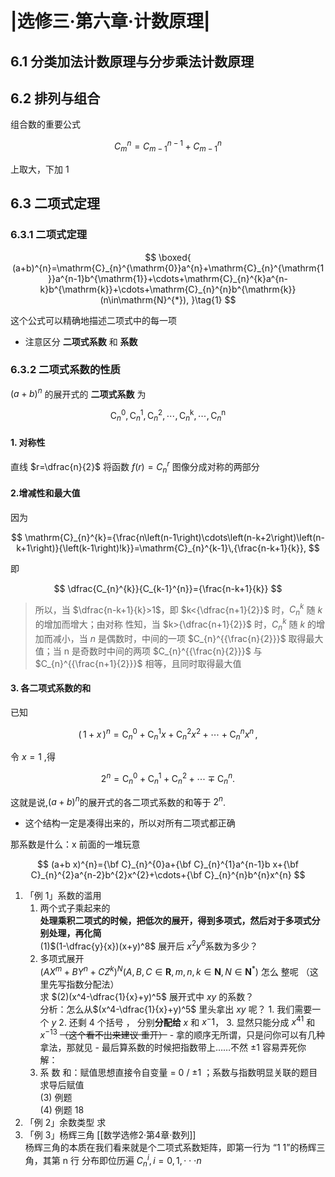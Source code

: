 # |选修三·第六章·计数原理|

## 6.1 分类加法计数原理与分步乘法计数原理

## 6.2 排列与组合

组合数的重要公式

$$
C_{m}^{n}=C_{m-1}^{n-1} + C_{m-1}^{n}
$$

上取大，下加 1

## 6.3 二项式定理

### 6.3.1 二项式定理

$$
\boxed{
(a+b)^{n}=\mathrm{C}_{n}^{\mathrm{0}}a^{n}+\mathrm{C}_{n}^{\mathrm{1}}a^{n-1}b^{\mathrm{1}}+\cdots+\mathrm{C}_{n}^{k}a^{n-k}b^{\mathrm{k}}+\cdots+\mathrm{C}_{n}^{n}b^{\mathrm{k}}(n\in\mathrm{N}^{*}), }\tag{1}
$$

这个公式可以精确地描述二项式中的每一项

- 注意区分 **二项式系数** 和 **系数**

### 6.3.2 二项式系数的性质

$(a+b)^{n}$ 的展开式的 **二项式系数** 为

$$
\mathrm{C}_{n}^{\mathrm{0}},\mathrm{C}_{n}^{\mathrm{1}},\mathrm{C}_{n}^{\mathrm{2}},\cdots,\mathrm{C}_{n}^{\mathrm{k}},\cdots,\mathrm{C}_{n}^{\mathrm{n}}
$$

#### 1. 对称性

直线 $r=\dfrac{n}{2}$ 将函数 $f(r)=C_{n}^{r}$ 图像分成对称的两部分

#### 2.增减性和最大值

因为

$$
\mathrm{C}_{n}^{k}={\frac{n\left(n-1\right)\cdots\left(n-k+2\right)\left(n-k+1\right)}{\left(k-1\right)!k}}=\mathrm{C}_{n}^{k-1}\,{\frac{n-k+1}{k}},
$$

即

$$
\dfrac{C_{n}^{k}}{C_{k-1}^{n}}={\frac{n-k+1}{k}}
$$

> 所以，当 $\dfrac{n-k+1}{k}>1$，即 $k<{\dfrac{n+1}{2}}$ 时，$C_{n}^{k}$ 随 $k$ 的增加而增大；由对称
> 性知，当 $k>{\dfrac{n+1}{2}}$ 时，$C_{n}^{k}$ 随 $k$ 的增加而减小，当 $n$ 是偶数时，中间的一项
> $C_{n}^{{\frac{n}{2}}}$ 取得最大值；当 n 是奇数时中间的两项 $C_{n}^{{\frac{n}{2}}}$ 与
> $C_{n}^{{\frac{n+1}{2}}}$ 相等，且同时取得最大值

#### 3. 各二项式系数的和

已知

$$
(\,1+x\,)^{n}=\mathrm{C}_{n}^{0}+\mathrm{C}_{n}^{1}x+\mathrm{C}_{n}^{2}x^{2}+\cdots+\mathrm{C}_{n}^{n}x^{n}\,,
$$

令 $x=1$ ,得

$$
2^{n}=\mathrm{C}_{n}^{0}+\mathrm{C}_{n}^{1}+\mathrm{C}_{n}^{2}+\cdots\mp\mathrm{C}_{n}^{n}.
$$

这就是说,$(a+b)^{n}$的展开式的各二项式系数的和等于 $2^n$.

- 这个结构一定是凑得出来的，所以对所有二项式都正确

那系数是什么：x 前面的一堆玩意

$$
(a+b x)^{n}={\bf C}_{n}^{0}a+{\bf C}_{n}^{1}a^{n-1}b x+{\bf C}_{n}^{2}a^{n-2}b^{2}x^{2}+\cdots+{\bf C}_{n}^{n}b^{n}x^{n}
$$

1. 「例 1」系数的滥用
   1. 两个式子乘起来的  
       **处理乘积二项式的时候，把低次的展开，得到多项式，然后对于多项式分别处理，再化简**  
       (1)$(1-\dfrac{y}{x})(x+y)^8$ 展开后 $x^2y^6$系数为多少？
   2. 多项式展开  
       $(A X^{m}+B Y^{n}+C Z^{k})^{N}(A,B,C\in\mathbf{R},m,n,k\in\mathbf{N},N\in\mathbf{N}^{*})$ 怎么
      整呢 （这里先写指数分配法）  
       求 $(2)(x^4-\dfrac{1}{x}+y)^5$ 展开式中 $xy$ 的系数？  
       分析：怎么从$(x^4-\dfrac{1}{x}+y)^5$ 里头拿出 $xy$ 呢？ 1. 我们需要一个 $y$ 2. 还剩 $4$ 个括号
      ， 分别**分配给** $x$ 和 $x^-1$， 3. 显然只能分成 ${x^4}^1$ 和 ${x^{-1}}^3$ ~~（这个看不出来建议
      重开）~~ - 拿的顺序无所谓，只是问你可以有几种拿法，那就见 - 最后算系数的时候把指数带上……不然 ±1
      容易弄死你  
      解：
   3. 系 数 和：赋值思想直接令自变量 = 0 / ±1 ；系数与指数明显关联的题目求导后赋值  
      (3) 例题  
      (4) 例题 18
2. 「例 2」余数类型 求
3. 「例 3」杨辉三角 [[数学选修2·第4章·数列]]  
   杨辉三角的本质在我们看来就是个二项式系数矩阵，即第一行为 “1 1”的杨辉三角，其第 n 行 分布即位历遍
   $C_{n}^{i}, i=0,1,\cdot\cdot\cdot n$
